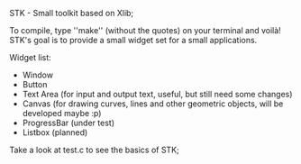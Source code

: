 STK - Small toolkit based on Xlib;

To compile, type ''make'' (without the quotes) on your terminal and voilà!
STK's goal is to provide a small widget set for a small applications.

Widget list:

* Window
* Button
* Text Area (for input and output text, useful, but still need some changes)
* Canvas (for drawing curves, lines and other geometric objects, will be developed maybe :p)
* ProgressBar (under test)
* Listbox (planned) 

Take a look at test.c to see the basics of STK;

